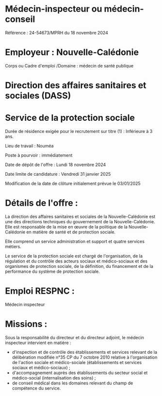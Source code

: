 # Médecin-inspecteur ou médecin-conseil

Référence : 24-54673/MPRH du 18 novembre 2024

# Employeur : Nouvelle-Calédonie

Corps ou Cadre d'emploi /Domaine : médecin de santé publique

# Direction des affaires sanitaires et sociales (DASS)

# Service de la protection sociale

Durée de résidence exigée pour le recrutement sur titre (1) : Inférieure à 3 ans.

Lieu de travail : Nouméa

Poste à pourvoir : immédiatement

Date de dépôt de l'offre : Lundi 18 novembre 2024

Date limite de candidature : Vendredi 31 janvier 2025

Modification de la date de clôture initialement prévue le 03/01/2025

# Détails de l'offre :

La direction des affaires sanitaires et sociales de la Nouvelle-Calédonie est une des directions techniques du gouvernement de la Nouvelle-Calédonie. Elle est responsable de la mise en œuvre de la politique de la Nouvelle-Calédonie en matière de santé et de protection sociale.

Elle comprend un service administration et support et quatre services métiers.

Le service de la protection sociale est chargé de l'organisation, de la régulation et du contrôle des acteurs sociaux et médico-sociaux et des organismes de protection sociale, de la définition, du financement et de la performance du système de protection sociale.

# Emploi RESPNC :

Médecin inspecteur

# Missions :

Sous la responsabilité du directeur et du directeur adjoint, le médecin inspecteur intervient en matière :

- d'inspection et de contrôle des établissements et services relevant de la délibération modifiée n°35 CP du 7 octobre 2010 relative à l'organisation de l'action sociale et médico-sociale (établissements et services sociaux et médico-sociaux) ;
- d'accompagnement auprès des établissements du secteur social et médico-social (internalisation des soins) ;
- de conseil médical dans les domaines relevant du champ de compétence du service.